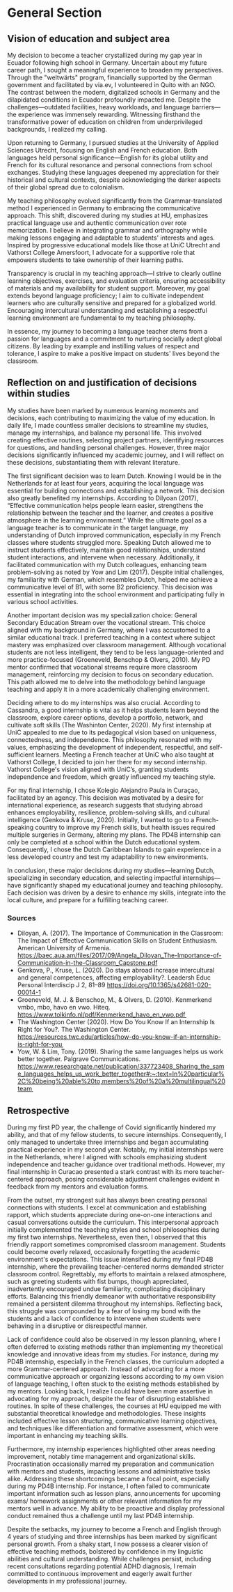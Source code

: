 # General Section
## Vision of education and subject area 
My decision to become a teacher crystallized during my gap year in Ecuador following high school in Germany. Uncertain about my future career path, I sought a meaningful experience to broaden my perspectives. Through the "weltwärts" program, financially supported by the German government and facilitated by via.ev, I volunteered in Quito with an NGO. The contrast between the modern, digitalized schools in Germany and the dilapidated conditions in Ecuador profoundly impacted me. Despite the challenges—outdated facilities, heavy workloads, and language barriers—the experience was immensely rewarding. Witnessing firsthand the transformative power of education on children from underprivileged backgrounds, I realized my calling.  

Upon returning to Germany, I pursued studies at the University of Applied Sciences Utrecht, focusing on English and French education. Both languages held personal significance—English for its global utility and French for its cultural resonance and personal connections from school exchanges. Studying these languages deepened my appreciation for their historical and cultural contexts, despite acknowledging the darker aspects of their global spread due to colonialism.  

My teaching philosophy evolved significantly from the Grammar-translated method I experienced in Germany to embracing the communicative approach. This shift, discovered during my studies at HU, emphasizes practical language use and authentic communication over rote memorization. I believe in integrating grammar and orthography while making lessons engaging and adaptable to students' interests and ages. Inspired by progressive educational models like those at UniC Utrecht and Vathorst College Amersfoort, I advocate for a supportive role that empowers students to take ownership of their learning paths.  

Transparency is crucial in my teaching approach—I strive to clearly outline learning objectives, exercises, and evaluation criteria, ensuring accessibility of materials and my availability for student support. Moreover, my goal extends beyond language proficiency; I aim to cultivate independent learners who are culturally sensitive and prepared for a globalized world. Encouraging intercultural understanding and establishing a respectful learning environment are fundamental to my teaching philosophy.  

In essence, my journey to becoming a language teacher stems from a passion for languages and a commitment to nurturing socially adept global citizens. By leading by example and instilling values of respect and tolerance, I aspire to make a positive impact on students' lives beyond the classroom. 

## Reflection on and justification of decisions within studies
My studies have been marked by numerous learning moments and decisions, each contributing to maximizing the value of my education. In daily life, I made countless smaller decisions to streamline my studies, manage my internships, and balance my personal life. This involved creating effective routines, selecting project partners, identifying resources for questions, and handling personal challenges. However, three major decisions significantly influenced my academic journey, and I will reflect on these decisions, substantiating them with relevant literature.  

The first significant decision was to learn Dutch. Knowing I would be in the Netherlands for at least four years, acquiring the local language was essential for building connections and establishing a network. This decision also greatly benefited my internships. According to Dilyoan (2017), “Effective communication helps people learn easier, strengthens the relationship between the teacher and the learner, and creates a positive atmosphere in the learning environment.” While the ultimate goal as a language teacher is to communicate in the target language, my understanding of Dutch improved communication, especially in my French classes where students struggled more. Speaking Dutch allowed me to instruct students effectively, maintain good relationships, understand student interactions, and intervene when necessary. Additionally, it facilitated communication with my Dutch colleagues, enhancing team problem-solving as noted by Yow and Lim (2017). Despite initial challenges, my familiarity with German, which resembles Dutch, helped me achieve a communicative level of B1, with some B2 proficiency. This decision was essential in integrating into the school environment and participating fully in various school activities.  

Another important decision was my specialization choice: General Secondary Education Stream over the vocational stream. This choice aligned with my background in Germany, where I was accustomed to a similar educational track. I preferred teaching in a context where subject mastery was emphasized over classroom management. Although vocational students are not less intelligent, they tend to be less language-oriented and more practice-focused (Groeneveld, Benschop & Olvers, 2010). My PD mentor confirmed that vocational streams require more classroom management, reinforcing my decision to focus on secondary education. This path allowed me to delve into the methodology behind language teaching and apply it in a more academically challenging environment.  

Deciding where to do my internships was also crucial. According to Cassandra, a good internship is vital as it helps students learn beyond the classroom, explore career options, develop a portfolio, network, and cultivate soft skills (The Washinton Center, 2020). My first internship at UniC appealed to me due to its pedagogical vision based on uniqueness, connectedness, and independence. This philosophy resonated with my values, emphasizing the development of independent, respectful, and self-sufficient learners. Meeting a French teacher at UniC who also taught at Vathorst College, I decided to join her there for my second internship. Vathorst College's vision aligned with UniC’s, granting students independence and freedom, which greatly influenced my teaching style.   

For my final internship, I chose Kolegio Alejandro Paula in Curaçao, facilitated by an agency. This decision was motivated by a desire for international experience, as research suggests that studying abroad enhances employability, resilience, problem-solving skills, and cultural intelligence (Genkova & Kruse, 2020). Initially, I wanted to go to a French-speaking country to improve my French skills, but health issues required multiple surgeries in Germany, altering my plans. The PD4B internship can only be completed at a school within the Dutch educational system. Consequently, I chose the Dutch Caribbean Islands to gain experience in a less developed country and test my adaptability to new environments.  

In conclusion, these major decisions during my studies—learning Dutch, specializing in secondary education, and selecting impactful internships—have significantly shaped my educational journey and teaching philosophy. Each decision was driven by a desire to enhance my skills, integrate into the local culture, and prepare for a fulfilling teaching career.  

### Sources
- Diloyan, A. (2017). The Importance of Communication in the Classroom: The Impact of Effective Communication Skills on Student Enthusiasm. American University of Armenia. <a href="https://baec.aua.am/files/2017/09/Angela_Diloyan_The-Importance-of-Communication-in-the-Classroom_Capstone.pdf" target="_blank">https://baec.aua.am/files/2017/09/Angela_Diloyan_The-Importance-of-Communication-in-the-Classroom_Capstone.pdf</a>
- Genkova, P., Kruse, L. (2020). Do stays abroad increase intercultural and general competences, affecting employability?. Leadersh Educ Personal Interdiscip J 2, 81–89 <a href="https://doi.org/10.1365/s42681-020-00014-1" target="_blank">https://doi.org/10.1365/s42681-020-00014-1</a>
- Groeneveld, M. J. & Benschop, M., & Olvers, D. (2010). Kenmerkend vmbo, mbo, havo en vwo. Hiteq. <a href="https://www.tolkinfo.nl/pdf/Kenmerkend_havo_en_vwo.pdf " target="_blank">https://www.tolkinfo.nl/pdf/Kenmerkend_havo_en_vwo.pdf </a>
- The Washington Center (2020). How Do You Know If an Internship Is Right for You?. The Washington Center. <a href="https://resources.twc.edu/articles/how-do-you-know-if-an-internship-is-right-for-you " target="_blank">https://resources.twc.edu/articles/how-do-you-know-if-an-internship-is-right-for-you </a>
- Yow, W. & Lim, Tony. (2019). Sharing the same languages helps us work better together. Palgrave Communications. <a href="https://www.researchgate.net/publication/337723408_Sharing_the_same_languages_helps_us_work_better_together#:~:text=In%20particular%2C%20being%20able%20to,members%20of%20a%20multilingual%20team " target="_blank">https://www.researchgate.net/publication/337723408_Sharing_the_same_languages_helps_us_work_better_together#:~:text=In%20particular%2C%20being%20able%20to,members%20of%20a%20multilingual%20team </a>

## Retrospective  
During my first PD year, the challenge of Covid significantly hindered my ability, and that of my fellow students, to secure internships. Consequently, I only managed to undertake three internships and began accumulating practical experience in my second year. Notably, my initial internships were in the Netherlands, where I aligned with schools emphasizing student independence and teacher guidance over traditional methods. However, my final internship in Curacao presented a stark contrast with its more teacher-centered approach, posing considerable adjustment challenges evident in feedback from my mentors and evaluation forms.  

From the outset, my strongest suit has always been creating personal connections with students. I excel at communication and establishing rapport, which students appreciate during one-on-one interactions and casual conversations outside the curriculum. This interpersonal approach initially complemented the teaching styles and school philosophies during my first two internships. Nevertheless, even then, I observed that this friendly rapport sometimes compromised classroom management. Students could become overly relaxed, occasionally forgetting the academic environment's expectations. This issue intensified during my final PD4B internship, where the prevailing teacher-centered norms demanded stricter classroom control. Regrettably, my efforts to maintain a relaxed atmosphere, such as greeting students with fist bumps, though appreciated, inadvertently encouraged undue familiarity, complicating disciplinary efforts. Balancing this friendly demeanor with authoritative responsibility remained a persistent dilemma throughout my internships. Reflecting back, this struggle was compounded by a fear of losing my bond with the students and a lack of confidence to intervene when students were behaving in a disruptive or disrespectful manner.   

Lack of confidence could also be observed in my lesson planning, where I often deferred to existing methods rather than implementing my theoretical knowledge and innovative ideas from my studies. For instance, during my PD4B internship, especially in the French classes, the curriculum adopted a more Grammar-centered approach. Instead of advocating for a more communicative approach or organizing lessons according to my own vision of language teaching, I often stuck to the existing methods established by my mentors. Looking back, I realize I could have been more assertive in advocating for my approach, despite the fear of disrupting established routines. In spite of these challenges, the courses at HU equipped me with substantial theoretical knowledge and methodologies. These insights included effective lesson structuring, communicative learning objectives, and techniques like differentiation and formative assessment, which were important in enhancing my teaching skills.  

Furthermore, my internship experiences highlighted other areas needing improvement, notably time management and organizational skills. Procrastination occasionally marred my preparation and communication with mentors and students, impacting lessons and administrative tasks alike. Addressing these shortcomings became a focal point, especially during my PD4B internship. For instance, I often failed to communicate important information such as lesson plans, announcements for upcoming exams/ homework assignments or other relevant information for my mentors well in advance. My ability to be proactive and display professional conduct remained thus a challenge until my last PD4B internship.   

Despite the setbacks, my journey to become a French and English through 4 years of studying and three internships has been marked by significant personal growth. From a shaky start, I now possess a clearer vision of effective teaching methods, bolstered by confidence in my linguistic abilities and cultural understanding. While challenges persist, including recent consultations regarding potential ADHD diagnosis, I remain committed to continuous improvement and eagerly await further developments in my professional journey.  
